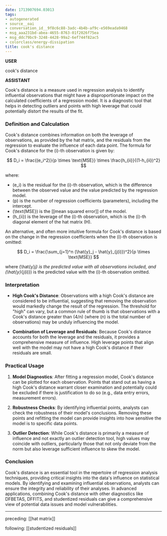 ```yaml
---
date: 1713907694.03013
tags:
- autogenerated
- source__oai
- conversation_id__9f8c6c88-3adc-4b4b-af9c-e569eada9468
- msg_aaa231bd-abea-4655-8763-01f2026f75ea
- msg_ddc79bc9-3248-4428-99a2-6ef744f82ac5
- colorclass/energy-dissipation
title: cook's distance
---
```


**USER**

cook's distance


**ASSISTANT**

Cook's distance is a measure used in regression analysis to identify influential observations that might have a disproportionate impact on the calculated coefficients of a regression model. It is a diagnostic tool that helps in detecting outliers and points with high leverage that could potentially distort the results of the fit.

### Definition and Calculation

Cook's distance combines information on both the leverage of observations, as provided by the hat matrix, and the residuals from the regression to evaluate the influence of each data point. The formula for Cook's distance for the \(i\)-th observation is given by:

$$
D_i = \frac{(e_i^2)}{p \times \text{MSE}} \times \frac{h_{ii}}{(1-h_{ii})^2}
$$

where:
- \(e_i\) is the residual for the \(i\)-th observation, which is the difference between the observed value and the value predicted by the regression model.
- \(p\) is the number of regression coefficients (parameters), including the intercept.
- \(\text{MSE}\) is the [[mean squared error]] of the model.
- \(h_{ii}\) is the leverage of the \(i\)-th observation, which is the \(i\)-th diagonal element of the hat matrix \(H\).

An alternative, and often more intuitive formula for Cook's distance is based on the change in the regression coefficients when the \(i\)-th observation is omitted:

$$
D_i = \frac{\sum_{j=1}^n (\hat{y}_j - \hat{y}_{j(i)})^2}{p \times \text{MSE}}
$$

where \(\hat{y}_j\) is the predicted value with all observations included, and \(\hat{y}_{j(i)}\) is the predicted value with the \(i\)-th observation omitted.

### Interpretation

- **High Cook's Distance**: Observations with a high Cook's distance are considered to be influential, suggesting that removing the observation would markedly change the result of the regression. The threshold for "high" can vary, but a common rule of thumb is that observations with a Cook's distance greater than \(4/n\) (where \(n\) is the total number of observations) may be unduly influencing the model.

- **Combination of Leverage and Residuals**: Because Cook's distance accounts for both the leverage and the residuals, it provides a comprehensive measure of influence. High leverage points that align well with the model may not have a high Cook's distance if their residuals are small.

### Practical Usage

1. **Model Diagnostics**: After fitting a regression model, Cook's distance can be plotted for each observation. Points that stand out as having a high Cook's distance warrant closer examination and potentially could be excluded if there is justification to do so (e.g., data entry errors, measurement errors).

2. **Robustness Checks**: By identifying influential points, analysts can check the robustness of their model's conclusions. Removing these points and refitting the model can provide insights into how sensitive the model is to specific data points.

3. **Outlier Detection**: While Cook's distance is primarily a measure of influence and not exactly an outlier detection tool, high values may coincide with outliers, particularly those that not only deviate from the norm but also leverage sufficient influence to skew the model.

### Conclusion

Cook's distance is an essential tool in the repertoire of regression analysis techniques, providing critical insights into the data's influence on statistical models. By identifying and examining influential observations, analysts can ensure the integrity and reliability of their analyses. In advanced applications, combining Cook's distance with other diagnostics like DFBETAS, DFFITS, and studentized residuals can give a comprehensive view of potential data issues and model vulnerabilities.


---

preceding: [[hat matrix]]  


following: [[studentized residuals]]